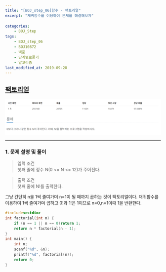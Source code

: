 ```yaml
---
title: "[BOJ_step_06]함수 - 팩토리얼"
excerpt: "재귀함수를 이용하여 문제를 해결해보자"

categories:
    - BOJ_Step
tags:
    - BOJ_step_06
    - BOJ10872
    - 백준
    - 단계별로풀기
    - 알고리즘
last_modified_at: 2019-09-28
---  
```

## [팩토리얼](https://www.acmicpc.net/problem/10872)  
  
[![문제](/assets/BOJ-step/BOJ-Step06-04-img01.PNG)](/assets/BOJ-step/BOJ-Step06-04-img01.PNG)  
***
### 1. 문제 설명 및 풀이  
>입력 조건  
>첫째 줄에 정수 N(0 <= N <= 12)가 주어진다.
  
>출력 조건  
>첫째 줄에 N!를 출력한다.
  
그냥 간단히 n을 1씩 줄여가며 n=1이 될 때까지 곱하는 것이 팩토리얼이다.  재귀함수를 이용하여 1씩 줄여가며 곱하고 0!과 1!은 1이므로 n=0,n=1이때 1을 반환한다.
  
```cpp
#include<cstdio>
int factorial(int n) {
	if (n == 1 || n == 0)return 1;
	return n * factorial(n - 1);
}
int main() {
	int n;
	scanf("%d", &n);
	printf("%d", factorial(n));
	return 0;
}
```  